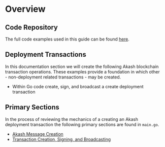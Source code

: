 # Overview

## Code Repository

The full code examples used in this guide can be found [here](https://github.com/chainzero/akash-client/tree/main/akashrpcclient\_withtx).

## Deployment Transactions

In this documentation section we will create the following Akash blockchain transaction operations.  These examples provide a foundation in which other - non-deployment related transactions - may be created.

* Within Go code create, sign, and broadcast a create deployment transaction

## Primary Sections

In the process of reviewing the mechanics of a creating an Akash deployment transaction the following primary sections are found in `main.go`.&#x20;

* [Akash Message Creation](akash-message-creation/)
* [Transaction Creation, Signing, and Broadcasting](transaction-creation-signing-and-broadcasting/)
